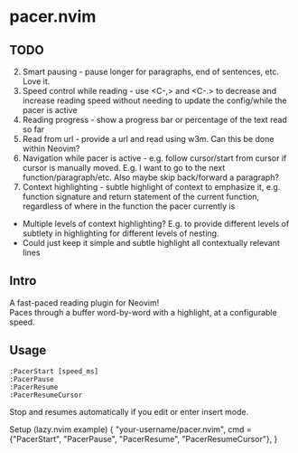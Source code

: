# pacer.nvim

## TODO

2. Smart pausing - pause longer for paragraphs, end of sentences, etc. Love it.
5. Speed control while reading - use <C-,> and <C-.> to decrease and increase reading speed without needing to update the config/while the pacer is active
6. Reading progress - show a progress bar or percentage of the text read so far
7. Read from url - provide a url and read using w3m. Can this be done within Neovim?
8. Navigation while pacer is active - e.g. follow cursor/start from cursor if cursor is manually moved. E.g. I want to go to the next function/paragraph/etc. Also maybe skip back/forward a paragraph?
9. Context highlighting - subtle highlight of context to emphasize it, e.g. function signature and return statement of the current function, regardless of where in the function the pacer currently is
  - Multiple levels of context highlighting? E.g. to provide different levels of subtlety in highlighting for different levels of nesting.
  - Could just keep it simple and subtle highlight all contextually relevant lines

## Intro

A fast-paced reading plugin for Neovim!  
Paces through a buffer word-by-word with a highlight, at a configurable speed.

## Usage

```vim
:PacerStart [speed_ms]
:PacerPause
:PacerResume
:PacerResumeCursor
```

Stop and resumes automatically if you edit or enter insert mode.

Setup (lazy.nvim example)
{
  "your-username/pacer.nvim",
  cmd = {"PacerStart", "PacerPause", "PacerResume", "PacerResumeCursor"},
}
